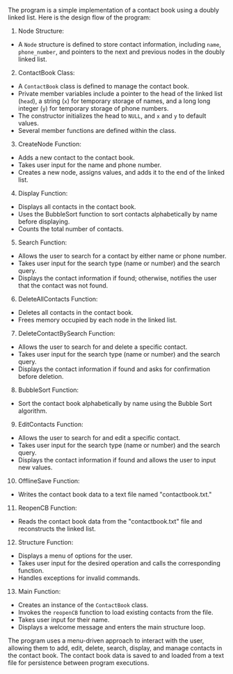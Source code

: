 The program is a simple implementation of a contact book using a doubly linked list. Here is the design flow of the program:

1.	Node Structure:
-	A  `Node`  structure  is  defined  to  store  contact  information,  including  `name`,
`phone_number`, and pointers to the next and previous nodes in the doubly linked list.

2.	ContactBook Class:
-	A `ContactBook` class is defined to manage the contact book.
-	Private member variables include a pointer to the head of the linked list (`head`), a string (`x`) for temporary storage of names, and a long long integer (`y`) for temporary storage of phone numbers.
-	The constructor initializes the head to `NULL`, and `x` and `y` to default values.
-	Several member functions are defined within the class.

3.	CreateNode Function:
-	Adds a new contact to the contact book.
-	Takes user input for the name and phone number.
-	Creates a new node, assigns values, and adds it to the end of the linked list.

4.	Display Function:
-	Displays all contacts in the contact book.
-	Uses the BubbleSort function to sort contacts alphabetically by name before displaying.
-	Counts the total number of contacts.

5.	Search Function:
-	Allows the user to search for a contact by either name or phone number.
-	Takes user input for the search type (name or number) and the search query.
-	Displays the contact information if found; otherwise, notifies the user that the contact was not found.

6.	DeleteAllContacts Function:
-	Deletes all contacts in the contact book.
-	Frees memory occupied by each node in the linked list.
7.	DeleteContactBySearch Function:
-	Allows the user to search for and delete a specific contact.
-	Takes user input for the search type (name or number) and the search query.
-	Displays the contact information if found and asks for confirmation before deletion.
8.	BubbleSort Function:
-	Sort the contact book alphabetically by name using the Bubble Sort algorithm.

9.	EditContacts Function:
-	Allows the user to search for and edit a specific contact.
-	Takes user input for the search type (name or number) and the search query.
-	Displays the contact information if found and allows the user to input new values.
 
10.	OfflineSave Function:
-	Writes the contact book data to a text file named "contactbook.txt."
11.	ReopenCB Function:
-	Reads the contact book data from the "contactbook.txt" file and reconstructs the linked list.

12.	Structure Function:
-	Displays a menu of options for the user.
-	Takes user input for the desired operation and calls the corresponding function.
-	Handles exceptions for invalid commands.

13.	Main Function:
-	Creates an instance of the `ContactBook` class.
-	Invokes the `reopenCB` function to load existing contacts from the file.
-	Takes user input for their name.
-	Displays a welcome message and enters the main structure loop.

The program uses a menu-driven approach to interact with the user, allowing them to add, edit, delete, search, display, and manage contacts in the contact book. The contact book data is saved to and loaded from a text file for persistence between program executions.
